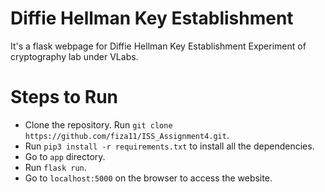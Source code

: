 # Diffie Hellman Key Establishment 
It's a flask webpage for Diffie Hellman Key Establishment Experiment of cryptography lab under VLabs.
# Steps to Run
- Clone the repository. Run `git clone https://github.com/fiza11/ISS_Assignment4.git`.
- Run `pip3 install -r requirements.txt` to install all the dependencies.
- Go to `app` directory.
- Run `flask run`. 
- Go to `localhost:5000` on the browser to access the website.
